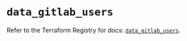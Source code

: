 # `data_gitlab_users`

Refer to the Terraform Registry for docs: [`data_gitlab_users`](https://registry.terraform.io/providers/gitlabhq/gitlab/18.3.0/docs/data-sources/users).

